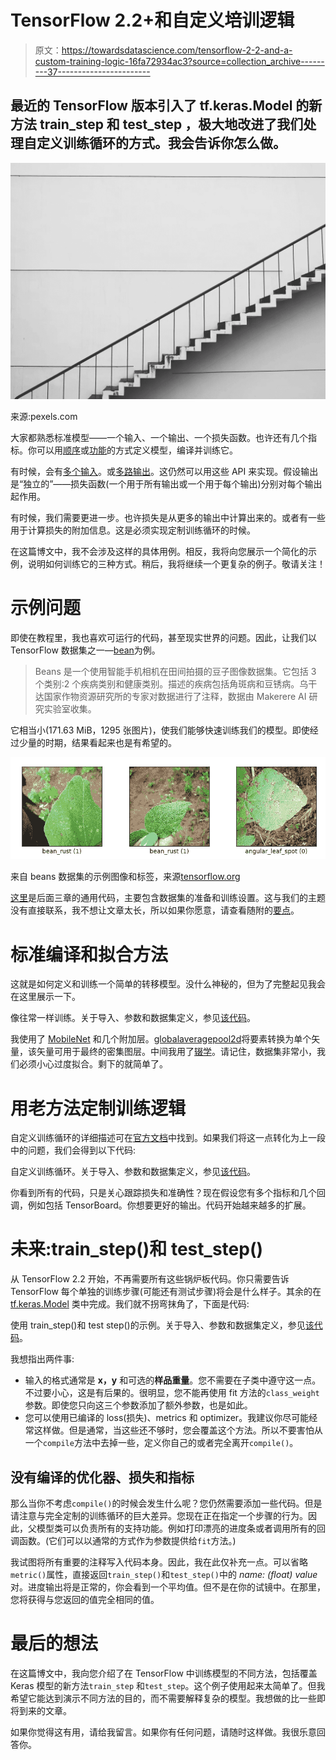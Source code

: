 # TensorFlow 2.2+和自定义培训逻辑

> 原文：<https://towardsdatascience.com/tensorflow-2-2-and-a-custom-training-logic-16fa72934ac3?source=collection_archive---------37----------------------->

## 最近的 TensorFlow 版本引入了 tf.keras.Model 的新方法 train_step 和 **test_step** ，极大地改进了我们处理自定义训练循环的方式。我会告诉你怎么做。

![](img/d8b7c5591f69479adde36ad6524162a2.png)

来源:pexels.com

大家都熟悉标准模型——一个输入、一个输出、一个损失函数。也许还有几个指标。你可以用[顺序](https://www.tensorflow.org/api_docs/python/tf/keras/Sequential)或[功能](https://www.tensorflow.org/guide/keras/functional)的方式定义模型，编译并训练它。

有时候，会有[多个输入](https://www.tensorflow.org/guide/keras/functional#models_with_multiple_inputs_and_outputs)。或[多路输出](https://www.tensorflow.org/guide/keras/functional#models_with_multiple_inputs_and_outputs)。这仍然可以用这些 API 来实现。假设输出是“独立的”——损失函数(一个用于所有输出或一个用于每个输出)分别对每个输出起作用。

有时候，我们需要更进一步。也许损失是从更多的输出中计算出来的。或者有一些用于计算损失的附加信息。这是必须实现定制训练循环的时候。

在这篇博文中，我不会涉及这样的具体用例。相反，我将向您展示一个简化的示例，说明如何训练它的三种方式。稍后，我将继续一个更复杂的例子。敬请关注！

# 示例问题

即使在教程里，我也喜欢可运行的代码，甚至现实世界的问题。因此，让我们以 TensorFlow 数据集之一—[bean](https://www.tensorflow.org/datasets/catalog/beans)为例。

> Beans 是一个使用智能手机相机在田间拍摄的豆子图像数据集。它包括 3 个类别:2 个疾病类别和健康类别。描述的疾病包括角斑病和豆锈病。乌干达国家作物资源研究所的专家对数据进行了注释，数据由 Makerere AI 研究实验室收集。

它相当小(171.63 MiB，1295 张图片)，使我们能够快速训练我们的模型。即使经过少量的时期，结果看起来也是有希望的。

![](img/7899a4fedfbf212bc43d84aa45460e13.png)

来自 beans 数据集的示例图像和标签，来源[tensorflow.org](https://www.tensorflow.org/datasets/catalog/beans)

[这里](https://gist.github.com/liborvaneksw/60597e7f473a739e439b589e8dea295f)是后面三章的通用代码，主要包含数据集的准备和训练设置。这与我们的主题没有直接联系，我不想让文章太长，所以如果你愿意，请查看随附的[要点](https://gist.github.com/liborvaneksw/60597e7f473a739e439b589e8dea295f)。

# 标准编译和拟合方法

这就是如何定义和训练一个简单的转移模型。没什么神秘的，但为了完整起见我会在这里展示一下。

像往常一样训练。关于导入、参数和数据集定义，参见[该代码](https://gist.github.com/liborvaneksw/60597e7f473a739e439b589e8dea295f)。

我使用了 [MobileNet](https://www.tensorflow.org/api_docs/python/tf/keras/applications/MobileNetV2) 和几个附加层。[globalaveragepool2d](https://www.tensorflow.org/api_docs/python/tf/keras/layers/GlobalAveragePooling2D)将要素转换为单个矢量，该矢量可用于最终的密集图层。中间我用了[辍学](https://www.tensorflow.org/api_docs/python/tf/keras/layers/Dropout)。请记住，数据集非常小，我们必须小心过度拟合。剩下的就简单了。

# 用老方法定制训练逻辑

自定义训练循环的详细描述可在[官方文档](https://www.tensorflow.org/tutorials/customization/custom_training_walkthrough)中找到。如果我们将这一点转化为上一段中的问题，我们会得到以下代码:

自定义训练循环。关于导入、参数和数据集定义，参见[该代码](https://gist.github.com/liborvaneksw/60597e7f473a739e439b589e8dea295f)。

你看到所有的代码，只是关心跟踪损失和准确性？现在假设您有多个指标和几个回调，例如包括 TensorBoard。你想要更好的输出。代码开始越来越多的扩展。

# 未来:train_step()和 test_step()

从 TensorFlow 2.2 开始，不再需要所有这些锅炉板代码。你只需要告诉 TensorFlow 每个单独的训练步骤(可能还有测试步骤)将会是什么样子。其余的在 [tf.keras.Model](https://www.tensorflow.org/api_docs/python/tf/keras/Model) 类中完成。我们就不拐弯抹角了，下面是代码:

使用 train_step()和 test step()的示例。关于导入、参数和数据集定义，参见[该代码](https://gist.github.com/liborvaneksw/60597e7f473a739e439b589e8dea295f)。

我想指出两件事:

*   输入的格式通常是 **x，y** 和可选的**样品重量**。您不需要在子类中遵守这一点。不过要小心，这是有后果的。很明显，您不能再使用 fit 方法的`class_weight`参数。即使您只向这三个参数添加了额外参数，也是如此。
*   您可以使用已编译的 loss(损失)、metrics 和 optimizer。我建议你尽可能经常这样做。但是通常，当这些还不够时，您会覆盖这个方法。所以不要害怕从一个`compile`方法中去掉一些，定义你自己的或者完全离开`compile()`。

## 没有编译的优化器、损失和指标

那么当你不考虑`compile()`的时候会发生什么呢？您仍然需要添加一些代码。但是请注意与完全定制的训练循环的巨大差异。您现在正在指定一个步骤的行为。因此，父模型类可以负责所有的支持功能。例如打印漂亮的进度条或者调用所有的回调函数。(它们可以以通常的方式作为参数提供给`fit`方法。)

我试图将所有重要的注释写入代码本身。因此，我在此仅补充一点。可以省略`metric()`属性，直接返回`train_step()`和`test_step()`中的 *name: (float) value* 对。进度输出将是正常的，你会看到一个平均值。但不是在你的试镜中。在那里，您将获得与您返回的值完全相同的值。

# 最后的想法

在这篇博文中，我向您介绍了在 TensorFlow 中训练模型的不同方法，包括覆盖 Keras 模型的新方法`train_step` 和`test_step`。这个例子使用起来太简单了。但我希望它能达到演示不同方法的目的，而不需要解释复杂的模型。我想做的比一些即将到来的文章。

如果你觉得这有用，请给我留言。如果你有任何问题，请随时这样做。我很乐意回答你。